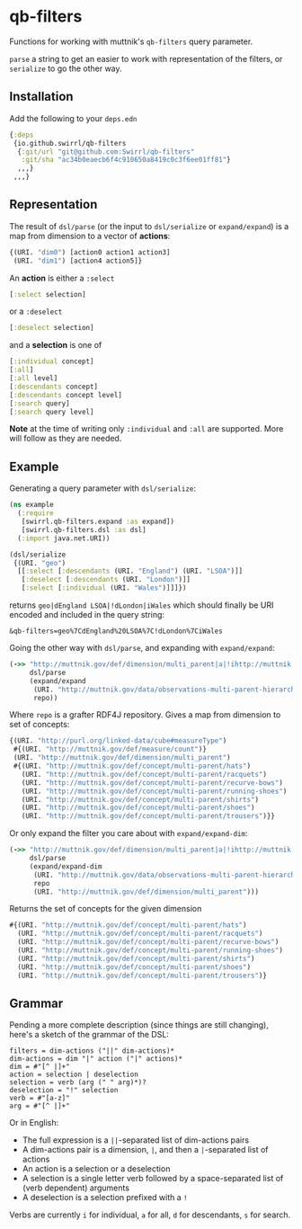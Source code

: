 # qb-filters

Functions for working with muttnik's `qb-filters` query parameter.

`parse` a string to get an easier to work with representation of the filters,
or `serialize` to go the other way.

## Installation

Add the following to your `deps.edn`

```clojure
{:deps
 {io.github.swirrl/qb-filters
  {:git/url "git@github.com:Swirrl/qb-filters"
   :git/sha "ac34b0eaecb6f4c910650a8419c0c3f6ee01ff81"}
  ,,,}
 ,,,}
```

## Representation

The result of `dsl/parse` (or the input to `dsl/serialize` or `expand/expand`)
is a map from dimension to a vector of **actions**:

```clojure
{(URI. "dim0") [action0 action1 action3]
 (URI. "dim1") [action4 action5]}
```

An **action** is either a `:select`

```clojure
[:select selection]
```

or a `:deselect`

```clojure
[:deselect selection]
```

and a **selection** is one of

```clojure
[:individual concept]
[:all]
[:all level]
[:descendants concept]
[:descendants concept level]
[:search query]
[:search query level]
```

**Note** at the time of writing only `:individual` and `:all` are supported.
More will follow as they are needed.

## Example

Generating a query parameter with `dsl/serialize`:

```clojure
(ns example
  (:require
   [swirrl.qb-filters.expand :as expand])
   [swirrl.qb-filters.dsl :as dsl]
  (:import java.net.URI))

(dsl/serialize
 {(URI. "geo")
  [[:select [:descendants (URI. "England") (URI. "LSOA")]]
   [:deselect [:descendants (URI. "London")]]
   [:select [:individual (URI. "Wales")]]]})
```

returns `geo|dEngland LSOA|!dLondon|iWales` which should finally be URI
encoded and included in the query string:

```
&qb-filters=geo%7CdEngland%20LSOA%7C!dLondon%7CiWales
```

Going the other way with `dsl/parse`, and expanding with `expand/expand`:

```clojure
(->> "http://muttnik.gov/def/dimension/multi_parent|a|!ihttp://muttnik.gov/def/concept/multi-parent/boots||http://purl.org/linked-data/cube#measureType|ihttp://muttnik.gov/def/measure/count"
     dsl/parse
     (expand/expand
      (URI. "http://muttnik.gov/data/observations-multi-parent-hierarchy")
      repo))
```

Where `repo` is a grafter RDF4J repository. Gives a map from dimension to set
of concepts:

```clojure
{(URI. "http://purl.org/linked-data/cube#measureType")
 #{(URI. "http://muttnik.gov/def/measure/count")}
 (URI. "http://muttnik.gov/def/dimension/multi_parent")
 #{(URI. "http://muttnik.gov/def/concept/multi-parent/hats")
   (URI. "http://muttnik.gov/def/concept/multi-parent/racquets")
   (URI. "http://muttnik.gov/def/concept/multi-parent/recurve-bows")
   (URI. "http://muttnik.gov/def/concept/multi-parent/running-shoes")
   (URI. "http://muttnik.gov/def/concept/multi-parent/shirts")
   (URI. "http://muttnik.gov/def/concept/multi-parent/shoes")
   (URI. "http://muttnik.gov/def/concept/multi-parent/trousers")}}
```

Or only expand the filter you care about with `expand/expand-dim`:

```clojure
(->> "http://muttnik.gov/def/dimension/multi_parent|a|!ihttp://muttnik.gov/def/concept/multi-parent/boots||http://purl.org/linked-data/cube#measureType|ihttp://muttnik.gov/def/measure/count"
     dsl/parse
     (expand/expand-dim
      (URI. "http://muttnik.gov/data/observations-multi-parent-hierarchy")
      repo
      (URI. "http://muttnik.gov/def/dimension/multi_parent")))
```

Returns the set of concepts for the given dimension

```clojure
#{(URI. "http://muttnik.gov/def/concept/multi-parent/hats")
  (URI. "http://muttnik.gov/def/concept/multi-parent/racquets")
  (URI. "http://muttnik.gov/def/concept/multi-parent/recurve-bows")
  (URI. "http://muttnik.gov/def/concept/multi-parent/running-shoes")
  (URI. "http://muttnik.gov/def/concept/multi-parent/shirts")
  (URI. "http://muttnik.gov/def/concept/multi-parent/shoes")
  (URI. "http://muttnik.gov/def/concept/multi-parent/trousers")}
```

## Grammar

Pending a more complete description (since things are still changing), here's a
sketch of the grammar of the DSL:

```
filters = dim-actions ("||" dim-actions)*
dim-actions = dim "|" action ("|" actions)*
dim = #"[^ |]+"
action = selection | deselection
selection = verb (arg (" " arg)*)?
deselection = "!" selection
verb = #"[a-z]"
arg = #"[^ |]+"
```

Or in English:

- The full expression is a `||`-separated list of dim-actions pairs
- A dim-actions pair is a dimension, `|`, and then a `|`-separated list of
  actions
- An action is a selection or a deselection
- A selection is a single letter verb followed by a space-separated list of
  (verb dependent) arguments
- A deselection is a selection prefixed with a `!`

Verbs are currently `i` for individual, `a` for all, `d` for descendants, `s`
for search.
